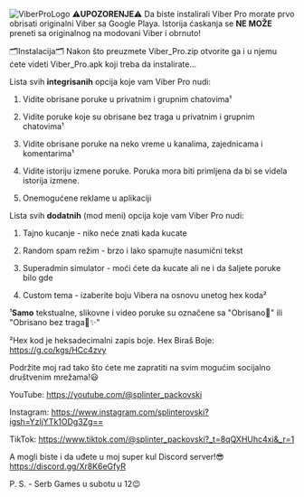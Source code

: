![ViberProLogo](https://github.com/user-attachments/assets/9c43ff36-9a7d-4a0f-8ca9-ff356d0e11ac)
⚠️**UPOZORENJE**⚠️
Da biste instalirali Viber Pro morate prvo obrisati originalni Viber sa Google Playa. Istorija ćaskanja se **NE MOŽE** preneti sa originalnog na modovani Viber i obrnuto!

🗂Instalacija🗂
Nakon što preuzmete Viber_Pro.zip otvorite ga i u njemu ćete videti Viber_Pro.apk koji treba da instalirate...

Lista svih **integrisanih** opcija koje vam Viber Pro nudi:

1. Vidite obrisane poruke u privatnim i grupnim chatovima¹

2. Vidite poruke koje su obrisane bez traga u privatnim i grupnim chatovima¹

3. Vidite obrisane poruke na neko vreme u kanalima, zajednicama i komentarima¹

4. Vidite istoriju izmene poruke. Poruka mora biti primljena da bi se videla istorija izmene.

5. Onemogućene reklame u aplikaciji

Lista svih **dodatnih** (mod meni) opcija koje vam Viber Pro nudi:

1. Tajno kucanje - niko neće znati kada kucate

2. Random spam režim - brzo i lako spamujte nasumični tekst

3. Superadmin simulator - moći ćete da kucate ali ne i da šaljete poruke bilo gde

4. Custom tema - izaberite boju Vibera na osnovu unetog hex koda²

¹**Samo** tekstualne, slikovne i video poruke su označene sa "Obrisano🚫" ili "Obrisano bez traga🚫✨️"

²Hex kod je heksadecimalni zapis boje. Hex Biraš Boje: https://g.co/kgs/HCc4zvy

Podržite moj rad tako što ćete me zapratiti na svim mogućim socijalno društvenim mrežama!😃

YouTube: https://youtube.com/@splinter_packovski

Instagram: https://www.instagram.com/splinterovski?igsh=YzljYTk1ODg3Zg==

TikTok: https://www.tiktok.com/@splinter_packovski?_t=8qQXHUhc4xi&_r=1

A mogli biste i da uđete u moj super kul Discord server!😎
https://discord.gg/Xr8K6eGfyR

P. S. - Serb Games u subotu u 12😉
